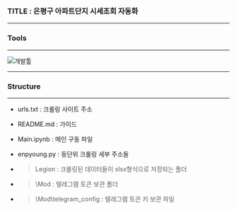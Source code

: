 
### TITLE : 은평구 아파트단지 시세조회 자동화
***
### Tools
***
![개발툴](https://user-images.githubusercontent.com/111418728/191502629-b55500fe-49d9-4dd3-8742-eea39474c95c.jpg)
***
### Structure
---
*  urls.txt    : 크롤링 사이트 주소
*  README.md   : 가이드
*  Main.ipynb  : 메인 구동 파일
*  enpyoung.py : 동단위 크롤링 세부 주소들

* >Legion : 크롤링된 데이터들이 xlsx형식으로 저장되는 폴더
* >\Mod : 텔레그램 토큰 보관 폴더
* >\Mod\telegram_config : 텔레그램 토큰 키 보관 파일 


